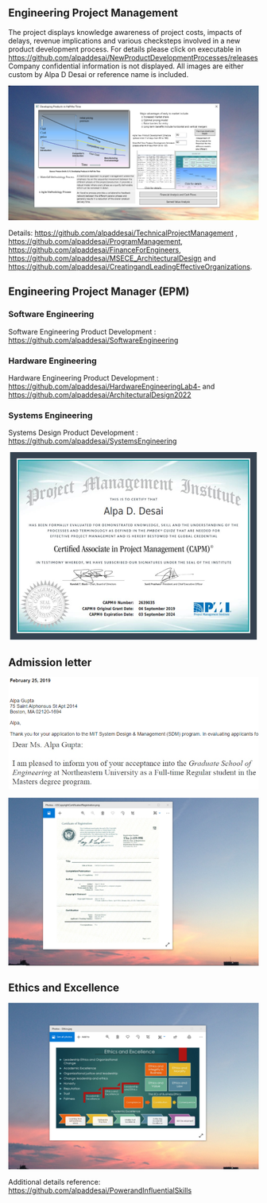 ## Engineering Project Management 

The project displays knowledge awareness of project costs, impacts of delays, revenue implications and various checksteps involved in a new product development process. For details please click on executable in https://github.com/alpaddesai/NewProductDevelopmentProcesses/releases  Company confidential information is not displayed. All images are either custom by Alpa D Desai or reference name is included. 

![Image of NewProductDevelopmentProcess](DevelopingProductsinHalftheTimeMainWindowOne.png) 

Details: https://github.com/alpaddesai/TechnicalProjectManagement , https://github.com/alpaddesai/ProgramManagement, https://github.com/alpaddesai/FinanceForEngineers, https://github.com/alpaddesai/MSECE_ArchitecturalDesign and https://github.com/alpaddesai/CreatingandLeadingEffectiveOrganizations.

## Engineering Project Manager (EPM)

### Software Engineering
Software Engineering Product Development : https://github.com/alpaddesai/SoftwareEngineering
### Hardware Engineering
Hardware Engineering Product Development : https://github.com/alpaddesai/HardwareEngineeringLab4- and https://github.com/alpaddesai/ArchitecturalDesign2022
### Systems Engineering
Systems Design Product Development : https://github.com/alpaddesai/SystemsEngineering 
 
![image](CAPMCertificate.jpg)

## Admission letter
![image](MITSDM.png)
![image](MSEngMgmt.jpg)

![image](USCopyrightCertificate.png)

## Ethics and Excellence
![image](EthicsandExcellence.png)

Additional details reference: https://github.com/alpaddesai/PowerandInfluentialSkills
